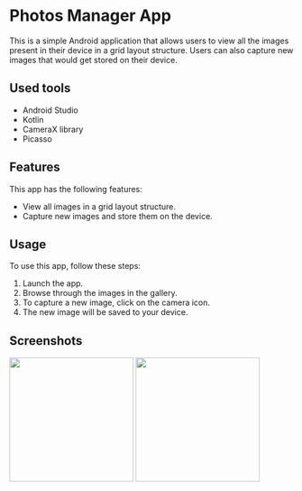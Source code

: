 # Photos Manager App

This is a simple Android application that allows users to view all the images present in their device in a grid layout structure. Users can also capture new images that would get stored on their device.

## Used tools

- Android Studio
- Kotlin
- CameraX library
- Picasso

## Features

This app has the following features:

- View all images in a grid layout structure.
- Capture new images and store them on the device.

## Usage

To use this app, follow these steps:

1. Launch the app.
2. Browse through the images in the gallery.
3. To capture a new image, click on the camera icon.
4. The new image will be saved to your device.

## Screenshots
<img src="https://github.com/Andrew-A-A/Photos_Manger/assets/85433014/2752ad31-0f76-4e4d-8d21-de61fdd4a418" width="220"/>
<img src="https://github.com/Andrew-A-A/Photos_Manger/assets/85433014/d3461f79-7ae4-4afc-9805-ec26008d90f2" width="220"/>

